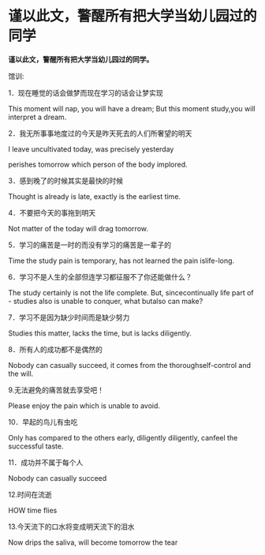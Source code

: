 # 谨以此文，警醒所有把大学当幼儿园过的同学

**谨以此文，警醒所有把大学当幼儿园过的同学。**

馆训:

1．现在睡觉的话会做梦而现在学习的话会让梦实现

This moment will nap, you will have a dream; But this moment study,you will interpret a dream.

2．我无所事事地度过的今天是昨天死去的人们所奢望的明天

I leave uncultivated today, was precisely yesterday

perishes tomorrow which person of the body implored.

3．感到晚了的时候其实是最快的时候

Thought is already is late, exactly is the earliest time.

4．不要把今天的事拖到明天

Not matter of the today will drag tomorrow.

5．学习的痛苦是一时的而没有学习的痛苦是一辈子的

Time the study pain is temporary, has not learned the pain islife-long.

6．学习不是人生的全部但连学习都征服不了你还能做什么？

The study certainly is not the life complete. But, sincecontinually life part of - studies also is unable to conquer, what butalso can make?

7．学习不是因为缺少时间而是缺少努力

Studies this matter, lacks the time, but is lacks diligently.

8．所有人的成功都不是偶然的

Nobody can casually succeed, it comes from the thoroughself-control and the will.

9.无法避免的痛苦就去享受吧！

Please enjoy the pain which is unable to avoid.

10．早起的鸟儿有虫吃

Only has compared to the others early, diligently diligently, canfeel the successful taste.

11．成功并不属于每个人

Nobody can casually succeed

12.时间在流逝

HOW time flies

13.今天流下的口水将变成明天流下的泪水

Now drips the saliva, will become tomorrow the tear